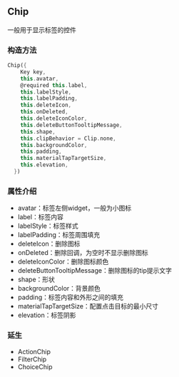 ## **Chip**

>
一般用于显示标签的控件

### 构造方法
``` dart
Chip({
    Key key,
    this.avatar,
    @required this.label,
    this.labelStyle,
    this.labelPadding,
    this.deleteIcon,
    this.onDeleted,
    this.deleteIconColor,
    this.deleteButtonTooltipMessage,
    this.shape,
    this.clipBehavior = Clip.none,
    this.backgroundColor,
    this.padding,
    this.materialTapTargetSize,
    this.elevation,
  })
```

### 属性介绍

* avatar：标签左侧widget，一般为小图标
* label：标签内容
* labelStyle：标签样式
* labelPadding：标签周围填充
* deleteIcon：删除图标
* onDeleted：删除回调，为空时不显示删除图标
* deleteIconColor：删除图标颜色
* deleteButtonTooltipMessage：删除图标的tip提示文字
* shape：形状
* backgroundColor：背景颜色
* padding：标签内容和外形之间的填充
* materialTapTargetSize：配置点击目标的最小尺寸
* elevation：标签阴影

### 延生
* ActionChip
* FilterChip
* ChoiceChip

